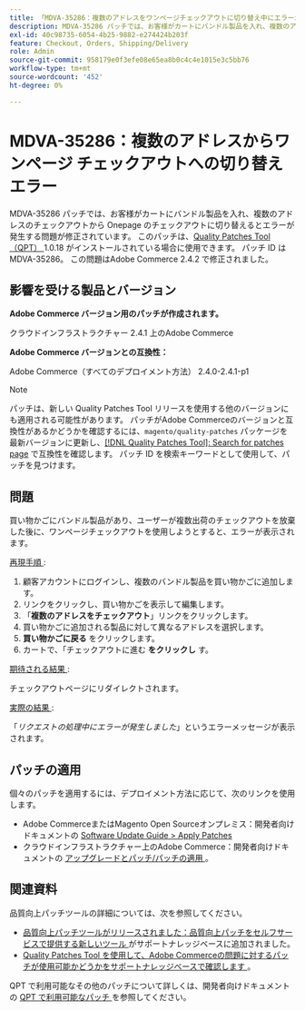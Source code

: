 ```yaml
---
title: 「MDVA-35286：複数のアドレスをワンページチェックアウトに切り替え中にエラーが発生しました」
description: MDVA-35286 パッチでは、お客様がカートにバンドル製品を入れ、複数のアドレスのチェックアウトから Onepage のチェックアウトに切り替えるとエラーが発生する問題が修正されています。 このパッチは、[Quality Patches Tool （QPT） ] （/help/announcements/adobe-commerce-announcements/magento-quality-patches-released-new-tool-to-self-serve-quality-patches.md） 1.0.18 がインストールされている場合に利用できます。 パッチ ID は MDVA-35286。 この問題はAdobe Commerce 2.4.2 で修正されました。
exl-id: 40c98735-6054-4b25-9882-e274424b203f
feature: Checkout, Orders, Shipping/Delivery
role: Admin
source-git-commit: 958179e0f3efe08e65ea8b0c4c4e1015e3c5bb76
workflow-type: tm+mt
source-wordcount: '452'
ht-degree: 0%

---
```


# MDVA-35286：複数のアドレスからワンページ チェックアウトへの切り替えエラー

MDVA-35286 パッチでは、お客様がカートにバンドル製品を入れ、複数のアドレスのチェックアウトから Onepage のチェックアウトに切り替えるとエラーが発生する問題が修正されています。 このパッチは、[Quality Patches Tool （QPT） ](/help/announcements/adobe-commerce-announcements/magento-quality-patches-released-new-tool-to-self-serve-quality-patches.md)1.0.18 がインストールされている場合に使用できます。 パッチ ID は MDVA-35286。 この問題はAdobe Commerce 2.4.2 で修正されました。

## 影響を受ける製品とバージョン

**Adobe Commerce バージョン用のパッチが作成されます。**

クラウドインフラストラクチャー 2.4.1 上のAdobe Commerce

**Adobe Commerce バージョンとの互換性：**

Adobe Commerce（すべてのデプロイメント方法） 2.4.0-2.4.1-p1

>[!NOTE]
>
>パッチは、新しい Quality Patches Tool リリースを使用する他のバージョンにも適用される可能性があります。 パッチがAdobe Commerceのバージョンと互換性があるかどうかを確認するには、`magento/quality-patches` パッケージを最新バージョンに更新し、[[!DNL Quality Patches Tool]: Search for patches page](https://devdocs.magento.com/quality-patches/tool.html#patch-grid) で互換性を確認します。 パッチ ID を検索キーワードとして使用して、パッチを見つけます。

## 問題

買い物かごにバンドル製品があり、ユーザーが複数出荷のチェックアウトを放棄した後に、ワンページチェックアウトを使用しようとすると、エラーが表示されます。

<u> 再現手順 </u>:

1. 顧客アカウントにログインし、複数のバンドル製品を買い物かごに追加します。
1. リンクをクリックし、買い物かごを表示して編集します。
1. 「**複数のアドレスをチェックアウト**」リンクをクリックします。
1. 買い物かごに追加される製品に対して異なるアドレスを選択します。
1. **買い物かごに戻る** をクリックします。
1. カートで、「チェックアウトに進む **をクリックし** す。

<u> 期待される結果 </u>:

チェックアウトページにリダイレクトされます。

<u> 実際の結果 </u>:

「*リクエストの処理中にエラーが発生しました*」というエラーメッセージが表示されます。

## パッチの適用

個々のパッチを適用するには、デプロイメント方法に応じて、次のリンクを使用します。

* Adobe CommerceまたはMagento Open Sourceオンプレミス：開発者向けドキュメントの [Software Update Guide > Apply Patches](https://devdocs.magento.com/guides/v2.4/comp-mgr/patching/mqp.html)
* クラウドインフラストラクチャー上のAdobe Commerce：開発者向けドキュメントの [ アップグレードとパッチ/パッチの適用 ](https://devdocs.magento.com/cloud/project/project-patch.html)。

## 関連資料

品質向上パッチツールの詳細については、次を参照してください。

* [ 品質向上パッチツールがリリースされました：品質向上パッチをセルフサービスで提供する新しいツール ](/help/announcements/adobe-commerce-announcements/magento-quality-patches-released-new-tool-to-self-serve-quality-patches.md) がサポートナレッジベースに追加されました。
* [Quality Patches Tool を使用して、Adobe Commerceの問題に対するパッチが使用可能かどうかをサポートナレッジベースで確認します ](/help/support-tools/patches-available-in-qpt-tool/check-patch-for-magento-issue-with-magento-quality-patches.md)。

QPT で利用可能なその他のパッチについて詳しくは、開発者向けドキュメントの [QPT で利用可能なパッチ ](https://devdocs.magento.com/quality-patches/tool.html#patch-grid) を参照してください。
